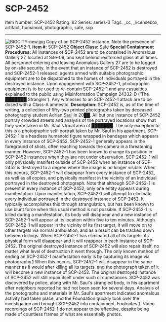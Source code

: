 # SCP-2452
Item Number: SCP-2452
Rating: 82
Series: series-3
Tags: _cc, _licensebox, artifact, humanoid, photographic, safe, scp

---

![BIGCITY-new.jpg](https://scp-wiki.wdfiles.com/local--files/scp-2452/BIGCITY-new.jpg)
Copy of an SCP-2452 instance. Note the presence of SCP-2452-1.
**Item #:** SCP-2452
**Object Class:** Safe
**Special Containment Procedures:** All instances of SCP-2452 are to be contained in Anomalous Gallery 27, located at Site-09, and kept behind reinforced glass at all times. All personnel entering and leaving Anomalous Gallery 27 are to be logged by on-site security.
In the event that an instance of SCP-2452 is destroyed and SCP-2452-1 released, agents armed with suitable photographic equipment are to be dispatched to the homes of individuals portrayed in the destroyed instance. Upon engagement with SCP-2452-1, photographic equipment is to be used to re-contain SCP-2452-1 and any casualties explained to the public using Misinformation Campaign 24332-D ('The ███████ Strangler'). Any witnesses to an SCP-2452-1 attack are to be dosed with a Class-A amnestic.
**Description:** SCP-2452 is, as of the time of writing, a collection of fifty-two printed photographs taken by deceased photography student Adrian [Saul](http://www.scp-wiki.net/scp-1891) in 20██. All but one instance of SCP-2452 portray crowded streets and analysis of the portrayed locations show that they were taken in Mr. Saul's local area of ███████. The only exception to this is a photographic self-portrait taken by Mr. Saul in his apartment.
SCP-2452-1 is a headless humanoid figure wrapped in bandages which appears in every instance of SCP-2452. SCP-2452-1 generally appears in the foreground of shots, often reaching towards the camera in a threatening manner. However, SCP-2452-1 has been known to change its position in SCP-2452 instances when they are not under observation.
SCP-2452-1 will only physically manifest outside of SCP-2452 when an instance of SCP-2452 is destroyed to a degree where the image is no longer visible. When this occurs, SCP-2452-1 will disappear from every instance of SCP-2452, as well as all copies, and physically manifest in the vicinity of an individual portrayed in the destroyed photograph. Note that although SCP-2452-1 is present in every instance of SCP-2452, only one entity appears during manifestation.
Upon manifestation, SCP-2452-1 will attempt to eliminate every individual portrayed in the destroyed instance of SCP-2452. It typically accomplishes this through strangulation, but has been known to use blunt force when this usual method is not possible. If SCP-2452-1 is killed during a manifestation, its body will disappear and a new instance of SCP-2452-1 will appear at its location within five to ten minutes.
Although SCP-2452-1 will appear in the vicinity of its first target, it will move on to other targets via normal ambulation, and as a result can be tracked down between killings. When SCP-2452-1 has eliminated all of its targets, its physical form will disappear and it will reappear in each instance of SCP-2452. The original destroyed instance of SCP-2452 will also repair itself, no matter what level of destruction it went through.
The only known method of ending an SCP-2452-1 manifestation early is by capturing its image via photography.[1](javascript:;) When this occurs, SCP-2452-1 will disappear in the same manner as it would after killing all its targets, and the photograph taken of it will become a new instance of SCP-2452. The original destroyed instance of SCP-2452 will still repair itself under such circumstances.
SCP-2452 was discovered by police, along with Mr. Saul's strangled body, in his apartment after neighbors reported he had not been seen for several days. Analysis of the photographs and materials in Mr. Saul's apartment indicated anomalous activity had taken place, and the Foundation quickly took over the investigation and brought SCP-2452 into containment.
Footnotes
[1](javascript:;). Video recordings of SCP-2452-1 do not appear to be effective, despite being made of countless frames of what are essentially photos.